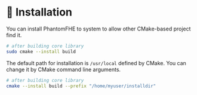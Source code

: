 # 🧐 Installation

You can install PhantomFHE to system to allow other CMake-based project find it.

```bash
# after building core library
sudo cmake --install build
```

The default path for installation is `/usr/local` defined by CMake. You can change it by CMake command line arguments.

```bash
# after building core library
cmake --install build --prefix "/home/myuser/installdir"
```
